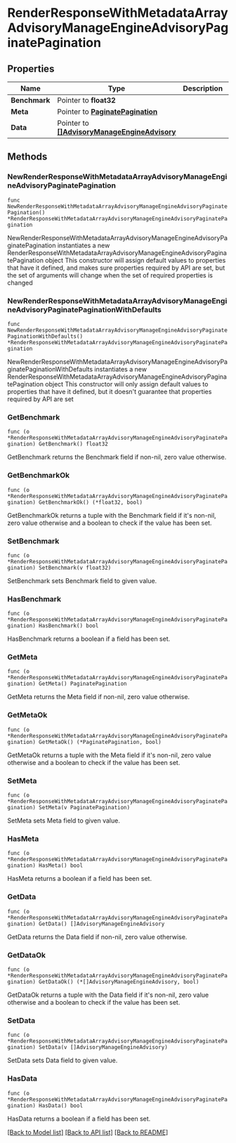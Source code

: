 # RenderResponseWithMetadataArrayAdvisoryManageEngineAdvisoryPaginatePagination

## Properties

Name | Type | Description | Notes
------------ | ------------- | ------------- | -------------
**Benchmark** | Pointer to **float32** |  | [optional] 
**Meta** | Pointer to [**PaginatePagination**](PaginatePagination.md) |  | [optional] 
**Data** | Pointer to [**[]AdvisoryManageEngineAdvisory**](AdvisoryManageEngineAdvisory.md) |  | [optional] 

## Methods

### NewRenderResponseWithMetadataArrayAdvisoryManageEngineAdvisoryPaginatePagination

`func NewRenderResponseWithMetadataArrayAdvisoryManageEngineAdvisoryPaginatePagination() *RenderResponseWithMetadataArrayAdvisoryManageEngineAdvisoryPaginatePagination`

NewRenderResponseWithMetadataArrayAdvisoryManageEngineAdvisoryPaginatePagination instantiates a new RenderResponseWithMetadataArrayAdvisoryManageEngineAdvisoryPaginatePagination object
This constructor will assign default values to properties that have it defined,
and makes sure properties required by API are set, but the set of arguments
will change when the set of required properties is changed

### NewRenderResponseWithMetadataArrayAdvisoryManageEngineAdvisoryPaginatePaginationWithDefaults

`func NewRenderResponseWithMetadataArrayAdvisoryManageEngineAdvisoryPaginatePaginationWithDefaults() *RenderResponseWithMetadataArrayAdvisoryManageEngineAdvisoryPaginatePagination`

NewRenderResponseWithMetadataArrayAdvisoryManageEngineAdvisoryPaginatePaginationWithDefaults instantiates a new RenderResponseWithMetadataArrayAdvisoryManageEngineAdvisoryPaginatePagination object
This constructor will only assign default values to properties that have it defined,
but it doesn't guarantee that properties required by API are set

### GetBenchmark

`func (o *RenderResponseWithMetadataArrayAdvisoryManageEngineAdvisoryPaginatePagination) GetBenchmark() float32`

GetBenchmark returns the Benchmark field if non-nil, zero value otherwise.

### GetBenchmarkOk

`func (o *RenderResponseWithMetadataArrayAdvisoryManageEngineAdvisoryPaginatePagination) GetBenchmarkOk() (*float32, bool)`

GetBenchmarkOk returns a tuple with the Benchmark field if it's non-nil, zero value otherwise
and a boolean to check if the value has been set.

### SetBenchmark

`func (o *RenderResponseWithMetadataArrayAdvisoryManageEngineAdvisoryPaginatePagination) SetBenchmark(v float32)`

SetBenchmark sets Benchmark field to given value.

### HasBenchmark

`func (o *RenderResponseWithMetadataArrayAdvisoryManageEngineAdvisoryPaginatePagination) HasBenchmark() bool`

HasBenchmark returns a boolean if a field has been set.

### GetMeta

`func (o *RenderResponseWithMetadataArrayAdvisoryManageEngineAdvisoryPaginatePagination) GetMeta() PaginatePagination`

GetMeta returns the Meta field if non-nil, zero value otherwise.

### GetMetaOk

`func (o *RenderResponseWithMetadataArrayAdvisoryManageEngineAdvisoryPaginatePagination) GetMetaOk() (*PaginatePagination, bool)`

GetMetaOk returns a tuple with the Meta field if it's non-nil, zero value otherwise
and a boolean to check if the value has been set.

### SetMeta

`func (o *RenderResponseWithMetadataArrayAdvisoryManageEngineAdvisoryPaginatePagination) SetMeta(v PaginatePagination)`

SetMeta sets Meta field to given value.

### HasMeta

`func (o *RenderResponseWithMetadataArrayAdvisoryManageEngineAdvisoryPaginatePagination) HasMeta() bool`

HasMeta returns a boolean if a field has been set.

### GetData

`func (o *RenderResponseWithMetadataArrayAdvisoryManageEngineAdvisoryPaginatePagination) GetData() []AdvisoryManageEngineAdvisory`

GetData returns the Data field if non-nil, zero value otherwise.

### GetDataOk

`func (o *RenderResponseWithMetadataArrayAdvisoryManageEngineAdvisoryPaginatePagination) GetDataOk() (*[]AdvisoryManageEngineAdvisory, bool)`

GetDataOk returns a tuple with the Data field if it's non-nil, zero value otherwise
and a boolean to check if the value has been set.

### SetData

`func (o *RenderResponseWithMetadataArrayAdvisoryManageEngineAdvisoryPaginatePagination) SetData(v []AdvisoryManageEngineAdvisory)`

SetData sets Data field to given value.

### HasData

`func (o *RenderResponseWithMetadataArrayAdvisoryManageEngineAdvisoryPaginatePagination) HasData() bool`

HasData returns a boolean if a field has been set.


[[Back to Model list]](../README.md#documentation-for-models) [[Back to API list]](../README.md#documentation-for-api-endpoints) [[Back to README]](../README.md)


